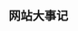 <!--
 * @Description: 
 * @Version: Beta1.0
 * @Author: 【B站&公众号】Rong姐姐好可爱
 * @Date: 2022-04-21 23:43:19
 * @LastEditors: 【B站&公众号】Rong姐姐好可爱
 * @LastEditTime: 2022-04-21 23:44:50
-->

## 网站大事记
